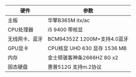 |硬件|参数|
|-----|-----|
|主板|华擎B365M itx/ac|
|CPU处理器|i5 9400 带核显|
|无线网卡、蓝牙| BCM94352Z  1200M+支持4.0蓝牙 |
|GPU显卡|CPU核显 UHD 630 显存 1536 MB
|内存|金士顿骇客神条2666HZ 8G x2
|固态硬盘| 惠普512G 支持m.2协议|